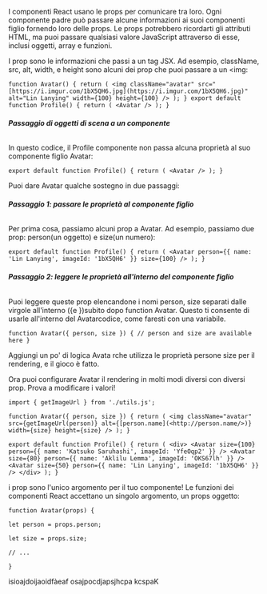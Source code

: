 I componenti React usano le props per comunicare tra loro. Ogni componente padre può passare alcune informazioni ai suoi componenti figlio fornendo loro delle props. Le props potrebbero ricordarti gli attributi HTML, ma puoi passare qualsiasi valore JavaScript attraverso di esse, inclusi oggetti, array e funzioni.

I prop sono le informazioni che passi a un tag JSX. Ad esempio, className, src, alt, width, e height sono alcuni dei prop che puoi passare a un <img:


`function Avatar() { return ( <img className="avatar" src="[https://i.imgur.com/1bX5QH6.jpg](https://i.imgur.com/1bX5QH6.jpg)" alt="Lin Lanying" width={100} height={100} /> ); }
export default function Profile() { return ( <Avatar /> ); }`

###### **Passaggio di oggetti di scena a un componente**

In questo codice, il Profile componente non passa alcuna proprietà al suo componente figlio Avatar:

`export default function Profile() { return ( <Avatar /> ); }`

Puoi dare Avatar qualche sostegno in due passaggi:

###### **Passaggio 1: passare le proprietà al componente figlio**

Per prima cosa, passiamo alcuni prop a Avatar. Ad esempio, passiamo due prop: person(un oggetto) e size(un numero):

`export default function Profile() { return ( <Avatar person={{ name: 'Lin Lanying', imageId: '1bX5QH6' }} size={100} /> ); }`

###### **Passaggio 2: leggere le proprietà all'interno del componente figlio**

Puoi leggere queste prop elencandone i nomi person, size separati dalle virgole all'interno ({e })subito dopo function Avatar. Questo ti consente di usarle all'interno del Avatarcodice, come faresti con una variabile.

`function Avatar({ person, size }) { // person and size are available here }`

Aggiungi un po' di logica Avata rche utilizza le proprietà persone size per il rendering, e il gioco è fatto.

Ora puoi configurare Avatar il rendering in molti modi diversi con diversi prop. Prova a modificare i valori!

`import { getImageUrl } from './utils.js';`

`function Avatar({ person, size }) { return ( <img className="avatar" src={getImageUrl(person)} alt={[person.name](<http://person.name/>)} width={size} height={size} /> ); }`

`export default function Profile() { return ( <div> <Avatar size={100} person={{ name: 'Katsuko Saruhashi', imageId: 'YfeOqp2' }} /> <Avatar size={80} person={{ name: 'Aklilu Lemma', imageId: 'OKS67lh' }} /> <Avatar size={50} person={{ name: 'Lin Lanying', imageId: '1bX5QH6' }} /> </div> ); }`

i prop sono l'unico argomento per il tuo componente! Le funzioni dei componenti React accettano un singolo argomento, un props oggetto:

`function Avatar(props) {`

`let person = props.person;`

`let size = props.size;`

`// ...`

`}` 



isioajdoijaoidfàeaf 
osajpocdjapsjhcpa
kcspaK

